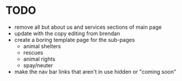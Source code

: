 # TODO
- remove all but about us and services sections of main page
- update with the copy editing from brendan
- create a boring template page for the sub-pages
    - animal shelters
    - rescues
    - animal rights
    - spay/neuter
- make the nav bar links that aren't in use hidden or "coming soon"